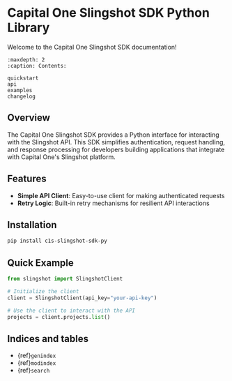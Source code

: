 # Capital One Slingshot SDK Python Library

Welcome to the Capital One Slingshot SDK documentation!

```{toctree}
:maxdepth: 2
:caption: Contents:

quickstart
api
examples
changelog
```

## Overview

The Capital One Slingshot SDK provides a Python interface for interacting with the Slingshot API. This SDK simplifies authentication, request handling, and response processing for developers building applications that integrate with Capital One's Slingshot platform.

## Features

- **Simple API Client**: Easy-to-use client for making authenticated requests
- **Retry Logic**: Built-in retry mechanisms for resilient API interactions

## Installation

```bash
pip install c1s-slingshot-sdk-py
```

## Quick Example

```python
from slingshot import SlingshotClient

# Initialize the client
client = SlingshotClient(api_key="your-api-key")

# Use the client to interact with the API
projects = client.projects.list()
```

## Indices and tables

- {ref}`genindex`
- {ref}`modindex`
- {ref}`search`

